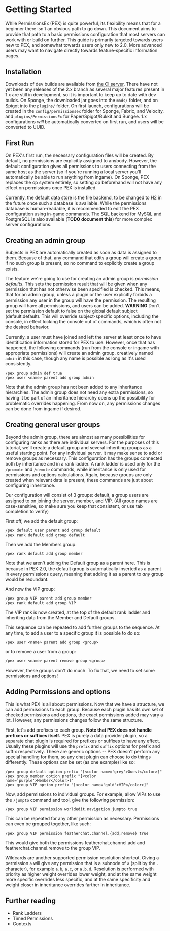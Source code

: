 # Getting Started

While PermissionsEx \(PEX\) is quite powerful, its flexibility means that for a beginner there isn't an obvious path to go down. This document aims to provide that path to a basic permissions configuration that most servers can work with or build on further. This guide is primarily targeted towards users new to PEX, and somewhat towards users only new to 2.0. More advanced users may want to navigate directly towards feature-specific information pages.

## Installation

Downloads of dev builds are available from [the CI server](https://jenkins.addstar.com.au/view/PermissionsEx/job/PermissionsEx/). There have not yet been any releases of the 2.x branch as several major features present in 1.x are still in development, so it is important to keep up to date with dev builds. On Sponge, the downloaded jar goes into the `mods/` folder, and on Spigot into the `plugins/` folder. On first launch, configurations will be created in the `config/permissionsex` folder for Sponge, Fabric, and Velocity, and `plugins/PermissionsEx` for Paper/Spigot/Bukkit and Bungee. 1.x configurations _will_ be automatically converted on first run, and users will be converted to UUID.

## First Run

On PEX's first run, the necessary configuration files will be created. By default, no permissions are explicitly assigned to anybody. However, the default configuration gives all permissions to users connecting from the same host as the server \(so if you're running a local server you'll automatically be able to run anything from ingame\). On Sponge, PEX replaces the op system entirely, so setting op beforehand will not have any effect on permissions once PEX is installed.

Currently, the default [data store](components-in-detail/data-stores.md) is the file backend, to be changed to H2 in the future once such a database is available. While the permissions database is human-readable, it is recommended to edit the PEX configuration using in-game commands. The SQL backend for MySQL and PostgreSQL is also available \(**TODO document this**\) for more complex server configurations.

## Creating an admin group

Subjects in PEX are automatically created as soon as data is assigned to them. Because of that, any command that edits a group will create a group if no such group is present, so no command to explicitly create a group exists.

The feature we're going to use for creating an admin group is _permission defaults_. This sets the permission result that will be given when any permission that has not otherwise been specified is checked. This means, that for an admin group, unless a plugin or the user explicitly forbids a permission any user in the group will have the permission. The resulting group will have all permissions, and users can be added. **WARNING** Don't set the permission default to false on the global default subject \(default:default\). This will override subject-specific options, including the console, in effect locking the console out of commands, which is often not the desired behavior.

Currently, a user must have joined and left the server at least once to have identification information stored for PEX to use. However, once that has happened, the following commands \(run from the console or ingame with appropriate permissions\) will create an admin group, creatively named `admin` in this case, though any name is possible as long as it's used consistently.

```text
/pex group admin def true
/pex user <name> parent add group admin
```

Note that the admin group has not been added to any inheritance hierarchies. The admin group does not need any extra permissions, so having it be part of an inheritance hierarchy opens up the possibility for problematic overrides happening. From now on, any permissions changes can be done from ingame if desired.

## Creating general user groups

Beyond the admin group, there are almost as many possibilities for configuring ranks as there are individual servers. For the purposes of this tutorial, we'll create a default group and several inheriting groups as a useful starting point. For any individual server, it may make sense to add or remove groups as necessary. This configuration has the groups connected both by inheritance and in a rank ladder. A rank ladder is used only for the `/promote` and `/demote` commands, while inheritance is only used for permissions and options calculations. Again, because groups are only created when relevant data is present, these commands are just about configuring inheritance.

Our configuration will consist of 3 groups: default, a group users are assigned to on joining the server, member, and VIP. \(All group names are case-sensitive, so make sure you keep that consistent, or use tab completion to verify\)

First off, we add the default group:

```text
/pex default user parent add group default
/pex rank default add group default
```

Then we add the Members group:

```text
/pex rank default add group member
```

Note that we aren't adding the Default group as a parent here. This is because in PEX 2.0, the default group is automatically inserted as a parent in every permissions query, meaning that adding it as a parent to _any_ group would be redundant.

And now the VIP group:

```text
/pex group VIP parent add group member
/pex rank default add group VIP
```

The VIP rank is now created, at the top of the default rank ladder and inheriting data from the Member and Default groups.

This sequence can be repeated to add further groups to the sequence. At any time, to add a user to a specific group it is possible to do so:

```text
/pex user <name> parent add group <group>
```

or to remove a user from a group:

```text
/pex user <name> parent remove group <group>
```

However, these groups don't do much. To fix that, we need to set some permissions and options!

## Adding Permissions and options

This is what PEX is all about: permissions. Now that we have a structure, we can add permissions to each group. Because each plugin has its own set of checked permissions and options, the exact permissions added may vary a lot. However, any permissions changes follow the same structure.

First, let's add prefixes to each group. **Note that PEX does not handle prefixes or suffixes itself.** PEX is purely a data provider plugin, so a separate chat plugin is required for prefixes or suffixes to have any effect. Usually these plugins will use the `prefix` and `suffix` options for prefix and suffix respectively. These are generic options -- PEX doesn't perform any special handling for them, so any chat plugin can choose to do things differently. These options can be set \(as one example\) like so:

```text
/pex group default option prefix "[<color name='grey'>Guest</color>]"
/pex group member option prefix "[<color name='purple'>Member</color>]"
/pex group VIP option prefix "[<color name='gold'>VIP</color>]"
```

Now, add permissions to individual groups. For example, allow VIPs to use the `/jumpto` command and tool, give the following permission:

```text
/pex group VIP permission worldedit.navigation.jumpto true
```

This can be repeated for any other permission as necessary. Permissions can even be grouped together, like such:

```text
/pex group VIP permission featherchat.channel.{add,remove} true
```

This would give both the permissions featherchat.channel.add and featherchat.channel.remove to the group VIP.

Wildcards are another supported permission resolution shortcut. Giving a permission `a` will give any permission that is a subnode of `a` \(split by the `.` character\), for example `a.b`, `a.c`, or `a.b.d`. Resolution is performed with priority as higher weight overrides lower weight, and at the same weight more specific overrides less specific, and at the same specificity and weight closer in inheritance overrides farther in inheritance.

## Further reading

* Rank Ladders
* Timed Permissions
* Contexts

